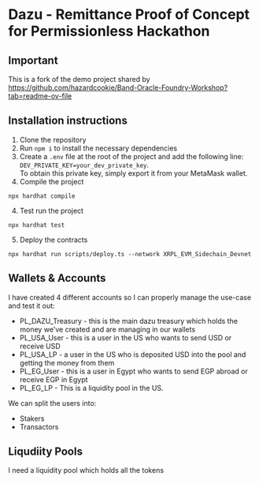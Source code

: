 # Dazu - Remittance Proof of Concept for Permissionless Hackathon

## Important

This is a fork of the demo project shared by https://github.com/hazardcookie/Band-Oracle-Foundry-Workshop?tab=readme-ov-file


## Installation instructions

1. Clone the repository
2. Run `npm i` to install the necessary dependencies
3. Create a `.env` file at the root of the project and add the following line: `DEV_PRIVATE_KEY=your_dev_private_key`.  
   To obtain this private key, simply export it from your MetaMask wallet.
3. Compile the project
  ```
  npx hardhat compile
  ```
4. Test run the project
  ```
  npx hardhat test
  ```
5. Deploy the contracts
  ```
  npx hardhat run scripts/deploy.ts --network XRPL_EVM_Sidechain_Devnet
  ```

## Wallets & Accounts

I have created 4 different accounts so I can properly manage the use-case and test it out:

* PL_DAZU_Treasury - this is the main dazu treasury which holds the money we've created and are managing in our wallets
* PL_USA_User - this is a user in the US who wants to send USD or receive USD
* PL_USA_LP - a user in the US who is deposited USD into the pool and getting the money from them
* PL_EG_User - this is a user in Egypt who wants to send EGP abroad or receive EGP in Egypt
* PL_EG_LP - This is a liquidity pool in the US.

We can split the users into:
* Stakers
* Transactors

## Liqudiity Pools

I need a liquidity pool which holds all the tokens

